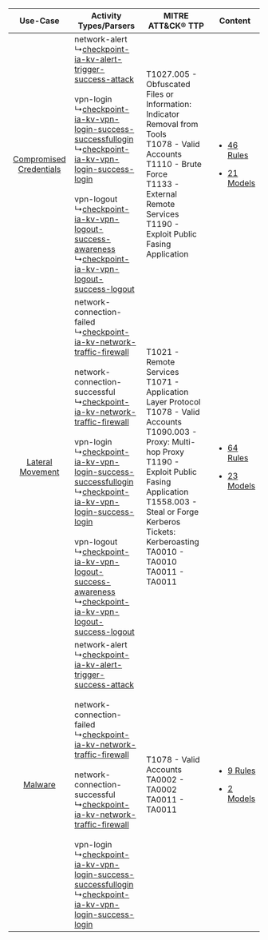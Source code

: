 |    Use-Case    | Activity Types/Parsers    | MITRE ATT&CK® TTP    | Content    |
|:----:| ---- | ---- | ---- |
| [Compromised Credentials](../../../UseCases/uc_compromised_credentials.md) |  network-alert<br> ↳[checkpoint-ia-kv-alert-trigger-success-attack](Ps/pC_checkpointiakvalerttriggersuccessattack.md)<br><br> vpn-login<br> ↳[checkpoint-ia-kv-vpn-login-success-successfullogin](Ps/pC_checkpointiakvvpnloginsuccesssuccessfullogin.md)<br> ↳[checkpoint-ia-kv-vpn-login-success-login](Ps/pC_checkpointiakvvpnloginsuccesslogin.md)<br><br> vpn-logout<br> ↳[checkpoint-ia-kv-vpn-logout-success-awareness](Ps/pC_checkpointiakvvpnlogoutsuccessawareness.md)<br> ↳[checkpoint-ia-kv-vpn-logout-success-logout](Ps/pC_checkpointiakvvpnlogoutsuccesslogout.md)<br>    | T1027.005 - Obfuscated Files or Information: Indicator Removal from Tools<br>T1078 - Valid Accounts<br>T1110 - Brute Force<br>T1133 - External Remote Services<br>T1190 - Exploit Public Fasing Application<br>    | [<ul><li>46 Rules</li></ul><ul><li>21 Models</li></ul>](RM/r_m_check_point_check_point_identity_awareness_Compromised_Credentials.md) |
|        [Lateral Movement](../../../UseCases/uc_lateral_movement.md)        |  network-connection-failed<br> ↳[checkpoint-ia-kv-network-traffic-firewall](Ps/pC_checkpointiakvnetworktrafficfirewall.md)<br><br> network-connection-successful<br> ↳[checkpoint-ia-kv-network-traffic-firewall](Ps/pC_checkpointiakvnetworktrafficfirewall.md)<br><br> vpn-login<br> ↳[checkpoint-ia-kv-vpn-login-success-successfullogin](Ps/pC_checkpointiakvvpnloginsuccesssuccessfullogin.md)<br> ↳[checkpoint-ia-kv-vpn-login-success-login](Ps/pC_checkpointiakvvpnloginsuccesslogin.md)<br><br> vpn-logout<br> ↳[checkpoint-ia-kv-vpn-logout-success-awareness](Ps/pC_checkpointiakvvpnlogoutsuccessawareness.md)<br> ↳[checkpoint-ia-kv-vpn-logout-success-logout](Ps/pC_checkpointiakvvpnlogoutsuccesslogout.md)<br> | T1021 - Remote Services<br>T1071 - Application Layer Protocol<br>T1078 - Valid Accounts<br>T1090.003 - Proxy: Multi-hop Proxy<br>T1190 - Exploit Public Fasing Application<br>T1558.003 - Steal or Forge Kerberos Tickets: Kerberoasting<br>TA0010 - TA0010<br>TA0011 - TA0011<br> | [<ul><li>64 Rules</li></ul><ul><li>23 Models</li></ul>](RM/r_m_check_point_check_point_identity_awareness_Lateral_Movement.md)        |
|    [Malware](../../../UseCases/uc_malware.md)    |  network-alert<br> ↳[checkpoint-ia-kv-alert-trigger-success-attack](Ps/pC_checkpointiakvalerttriggersuccessattack.md)<br><br> network-connection-failed<br> ↳[checkpoint-ia-kv-network-traffic-firewall](Ps/pC_checkpointiakvnetworktrafficfirewall.md)<br><br> network-connection-successful<br> ↳[checkpoint-ia-kv-network-traffic-firewall](Ps/pC_checkpointiakvnetworktrafficfirewall.md)<br><br> vpn-login<br> ↳[checkpoint-ia-kv-vpn-login-success-successfullogin](Ps/pC_checkpointiakvvpnloginsuccesssuccessfullogin.md)<br> ↳[checkpoint-ia-kv-vpn-login-success-login](Ps/pC_checkpointiakvvpnloginsuccesslogin.md)<br>    | T1078 - Valid Accounts<br>TA0002 - TA0002<br>TA0011 - TA0011<br>    | [<ul><li>9 Rules</li></ul><ul><li>2 Models</li></ul>](RM/r_m_check_point_check_point_identity_awareness_Malware.md)    |
